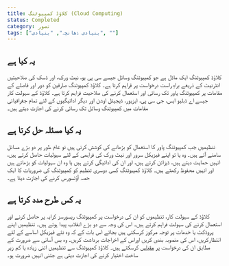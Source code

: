 ```yaml
---
title: کلاؤڈ کمپیوٹنگ (Cloud Computing)
status: Completed
category: تصور
tags: ["بنیادی ڈھانچہ", "بنیادی", ""]
---
```


## یہ کیا ہے

کلاؤڈ کمپیوٹنگ ایک ماڈل ہے جو کمپیوٹنگ وسائل جیسے سی پی یو، نیٹ ورک، اور ڈسک کی صلاحیتیں انٹرنیٹ کے ذریعے براہِ راست درخواست پر فراہم کرتا ہے۔ کلاؤڈ کمپیوٹنگ صارفین کو دور اور فاصلے کے مقامات پر کمپیوٹنگ پاور تک رسائی اور استعمال کرنے کی صلاحیت فراہم کرتا ہے۔ کلاؤڈ  کے سہولت کار جیسے اے ڈبلیو ایس، جی سی پی، ایزیور، ڈیجیٹل اوشن اور دیگر ادائیگیوں کے لئے تمام جغرافیائی مقامات میں کمپیوٹنگ وسائل تک رسائی کرنے کی اجازت دیتے ہیں۔

## یہ کيا مسئلہ حل کرتا ہے

تنظیمیں جب کمپیوٹنگ پاور کا استعمال کو بڑھانے کی کوشش کرتی ہیں تو عام طور پر دو بڑے مسائل سامنے آتے ہیں۔ وہ یا تو اپنے فیزیکل سرور اور نیٹ ورک کی فراہمی کے لئے سہولیات حاصل کرتے ہیں، انہیں حمایت دیتے ہیں، ڈیزائن کرتے ہیں، اور ان کی ادائیگی کرتے ہیں یا وہ ان سہولیات کو بڑھاتے ہیں اور انہیں محفوظ رکھتے ہیں۔  کلاؤڈ کمپیوٹنگ کسی دوسری تنظیم کو کمپیوٹنگ کی ضروریات کا ایک حصہ آؤٹسورس کرنے کی اجازت دیتا ہے۔

## یہ کس طرح مدد کرتا ہے

کلاؤڈ کے سہولت کار، تنظیموں کو ان کی درخواست پر کمپیوٹنگ ریسورسز کرایہ پر حاصل کرنے اور استعمال کرنے کی سہولت فراہم کرتے ہیں۔ اس کی وجہ سے دو بڑے انقلاب پیدا ہوتے ہیں۔ تنظیمیں اپنے پروڈکٹ یا خدمات پر توجہ مرکوز کرسکتی ہیں بجائے اس بات کے کہ وہ نئے فیزیکل اساسے کے لئے انتظارکریں، اس کی منصوبہ بندی کریں اوراس کے  اخراجات برداشت کریں۔ وہ بس آسانی سے ضرورت کے مطابق ان کی درخواست پر [مقیاس](/scalability/) کرسکتے ہیں۔
کلاؤڈ کمپیوٹنگ سے تنظیمیں اتنی زیادہ یا کم زیر ساخت اختیار کرنے کی اجازت دیتی ہے جتنی انہیں ضرورت ہو۔
